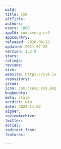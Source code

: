 ```yaml
---
wsId: 
title: CS9
altTitle: 
authors: 
users: 1000
appId: com.csesg.cs9
appCountry: 
released: 2020-09-28
updated: 2021-07-28
version: 1.2.9
stars: 
ratings: 
reviews: 
size: 
website: https://cs9.io
repository: 
issue: 
icon: com.csesg.cs9.png
bugbounty: 
meta: stale
verdict: wip
date: 2022-11-02
signer: 
reviewArchive: 
twitter: 
social: 
redirect_from: 
features: 

---
```


